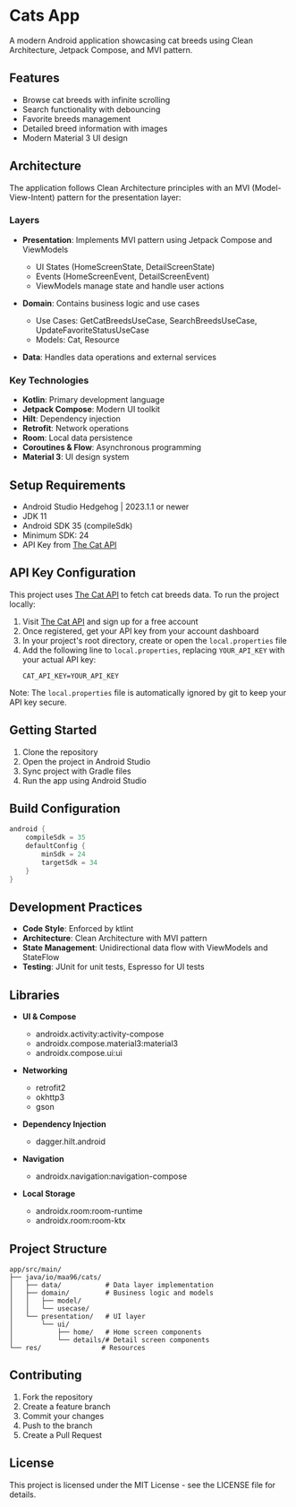 # Cats App

A modern Android application showcasing cat breeds using Clean Architecture, Jetpack Compose, and MVI pattern.

## Features

- Browse cat breeds with infinite scrolling
- Search functionality with debouncing
- Favorite breeds management
- Detailed breed information with images
- Modern Material 3 UI design

## Architecture

The application follows Clean Architecture principles with an MVI (Model-View-Intent) pattern for the presentation layer:

### Layers

- **Presentation**: Implements MVI pattern using Jetpack Compose and ViewModels
  - UI States (HomeScreenState, DetailScreenState)
  - Events (HomeScreenEvent, DetailScreenEvent)
  - ViewModels manage state and handle user actions

- **Domain**: Contains business logic and use cases
  - Use Cases: GetCatBreedsUseCase, SearchBreedsUseCase, UpdateFavoriteStatusUseCase
  - Models: Cat, Resource

- **Data**: Handles data operations and external services

### Key Technologies

- **Kotlin**: Primary development language
- **Jetpack Compose**: Modern UI toolkit
- **Hilt**: Dependency injection
- **Retrofit**: Network operations
- **Room**: Local data persistence
- **Coroutines & Flow**: Asynchronous programming
- **Material 3**: UI design system

## Setup Requirements

- Android Studio Hedgehog | 2023.1.1 or newer
- JDK 11
- Android SDK 35 (compileSdk)
- Minimum SDK: 24
- API Key from [The Cat API](https://thecatapi.com/)

## API Key Configuration

This project uses [The Cat API](https://thecatapi.com/) to fetch cat breeds data. To run the project locally:

1. Visit [The Cat API](https://thecatapi.com/) and sign up for a free account
2. Once registered, get your API key from your account dashboard
3. In your project's root directory, create or open the `local.properties` file
4. Add the following line to `local.properties`, replacing `YOUR_API_KEY` with your actual API key:
   ```properties
   CAT_API_KEY=YOUR_API_KEY
   ```

Note: The `local.properties` file is automatically ignored by git to keep your API key secure.

## Getting Started

1. Clone the repository
2. Open the project in Android Studio
3. Sync project with Gradle files
4. Run the app using Android Studio

## Build Configuration

```kotlin
android {
    compileSdk = 35
    defaultConfig {
        minSdk = 24
        targetSdk = 34
    }
}
```

## Development Practices

- **Code Style**: Enforced by ktlint
- **Architecture**: Clean Architecture with MVI pattern
- **State Management**: Unidirectional data flow with ViewModels and StateFlow
- **Testing**: JUnit for unit tests, Espresso for UI tests

## Libraries

- **UI & Compose**
  - androidx.activity:activity-compose
  - androidx.compose.material3:material3
  - androidx.compose.ui:ui

- **Networking**
  - retrofit2
  - okhttp3
  - gson

- **Dependency Injection**
  - dagger.hilt.android

- **Navigation**
  - androidx.navigation:navigation-compose

- **Local Storage**
  - androidx.room:room-runtime
  - androidx.room:room-ktx

## Project Structure

```
app/src/main/
├── java/io/maa96/cats/
│   ├── data/           # Data layer implementation
│   ├── domain/         # Business logic and models
│   │   ├── model/
│   │   └── usecase/
│   └── presentation/   # UI layer
│       └── ui/
│           ├── home/   # Home screen components
│           └── details/# Detail screen components
└── res/               # Resources
```

## Contributing

1. Fork the repository
2. Create a feature branch
3. Commit your changes
4. Push to the branch
5. Create a Pull Request

## License

This project is licensed under the MIT License - see the LICENSE file for details.